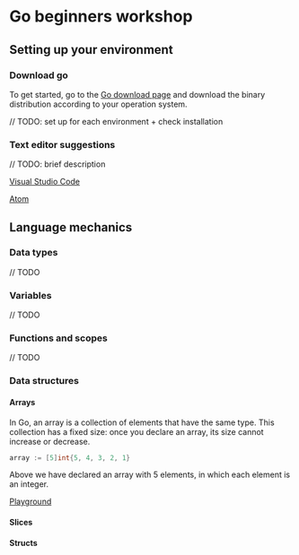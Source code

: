 # Go beginners workshop

## Setting up your environment

### Download go
To get started, go to the [Go download page](https://golang.org/dl/) and download the binary distribution according to your operation system.

// TODO: set up for each environment + check installation

### Text editor suggestions
// TODO: brief description

[Visual Studio Code](https://code.visualstudio.com/)

[Atom](https://atom.io/)

## Language mechanics

### Data types
// TODO

### Variables
// TODO

### Functions and scopes
// TODO

### Data structures

#### Arrays
In Go, an array is a collection of elements that have the same type. This collection has a fixed size: once you declare an array, its size cannot increase or decrease.

```go
array := [5]int{5, 4, 3, 2, 1}
```
Above we have declared an array with 5 elements, in which each element is an integer.

[Playground](https://play.golang.org/)

#### Slices


#### Structs

